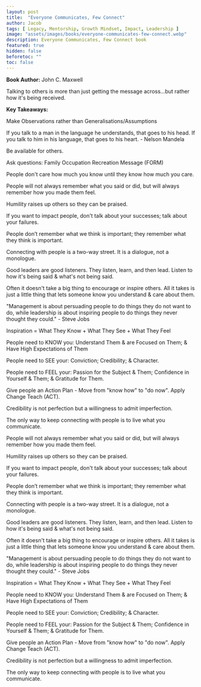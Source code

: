 ```yaml
---
layout: post
title:  "Everyone Communicates, Few Connect"
author: Jacob
tags: [ Legacy, Mentorship, Growth Mindset, Impact, Leadership ]
image: "assets/images/books/everyone-communicates-few-connect.webp"
description: Everyone Communicates, Few Connect book
featured: true
hidden: false
beforetoc: ""
toc: false
---
```


**Book Author:** John C. Maxwell

Talking to others is more than just getting the message across...but rather how it's being received.

**Key Takeaways:**

Make Observations rather than Generalisations/Assumptions

If you talk to a man in the language he understands, that goes to his head. If you talk to him in his language, that goes to his heart. - Nelson Mandela

Be available for others.

Ask questions: Family Occupation Recreation Message (FORM)

People don't care how much you know until they know how much you care.

People will not always remember what you said or did, but will always remember how you made them feel.

Humility raises up others so they can be praised.

If you want to impact people, don't talk about your successes; talk about your failures.

People don’t remember what we think is important; they remember what they think is important.

Connecting with people is a two-way street. It is a dialogue, not a monologue.

Good leaders are good listeners. They listen, learn, and then lead. Listen to how it's being said & what's not being said.

Often it doesn't take a big thing to encourage or inspire others. All it takes is just a little thing that lets someone know you understand & care about them.

"Management is about persuading people to do things they do not want to do, while leadership is about inspiring people to do things they never thought they could." - Steve Jobs

Inspiration = What They Know + What They See + What They Feel

People need to KNOW you: Understand Them & are Focused on Them; & Have High Expectations of Them

People need to SEE your: Conviction; Credibility; & Character.

People need to FEEL your: Passion for the Subject & Them; Confidence in Yourself & Them; & Gratitude for Them.

Give people an Action Plan - Move from "know how" to "do now". Apply Change Teach (ACT).

Credibility is not perfection but a willingness to admit imperfection.

The only way to keep connecting with people is to live what you communicate.

People will not always remember what you said or did, but will always remember how you made them feel.

Humility raises up others so they can be praised.

If you want to impact people, don't talk about your successes; talk about your failures.

People don’t remember what we think is important; they remember what they think is important.

Connecting with people is a two-way street. It is a dialogue, not a monologue.

Good leaders are good listeners. They listen, learn, and then lead. Listen to how it's being said & what's not being said.

Often it doesn't take a big thing to encourage or inspire others. All it takes is just a little thing that lets someone know you understand & care about them.

"Management is about persuading people to do things they do not want to do, while leadership is about inspiring people to do things they never thought they could." - Steve Jobs

Inspiration = What They Know + What They See + What They Feel

People need to KNOW you: Understand Them & are Focused on Them; & Have High Expectations of Them

People need to SEE your: Conviction; Credibility; & Character.

People need to FEEL your: Passion for the Subject & Them; Confidence in Yourself & Them; & Gratitude for Them.

Give people an Action Plan - Move from "know how" to "do now". Apply Change Teach (ACT).

Credibility is not perfection but a willingness to admit imperfection.

The only way to keep connecting with people is to live what you communicate.
